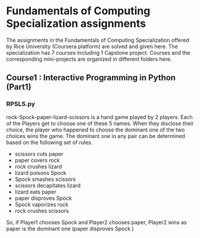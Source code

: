 # Fundamentals of Computing Specialization assignments
The assignments in the Fundamentals of Computing Specialization offered by Rice University (Coursera platform) are solved and given here. The specialization has 7 courses including 1 Capstone project. Courses and the corresponding mini-projects are organized in different folders here.

## Course1 : Interactive Programming in Python (Part1)
### RPSLS.py
rock-Spock-paper-lizard-scissors is a hand game played by 2 players. Each of the Players get to choose one of these 5 names. When they disclose their choice, the player who happened to choose the dominant one of the two choices wins the game. The dominant one in any pair can be determined based on the following set of rules.

* scissors cuts paper
* paper covers rock
* rock crushes lizard
* lizard poisons Spock
* Spock smashes scissors
* scissors decapitates lizard
* lizard eats paper
* paper disproves Spock
* Spock vaporizes rock
* rock crushes scissors

So, if Player1 chooses Spock and Player2 chooses paper,  Player2 wins as paper is the dominant one (paper disproves Spock )

